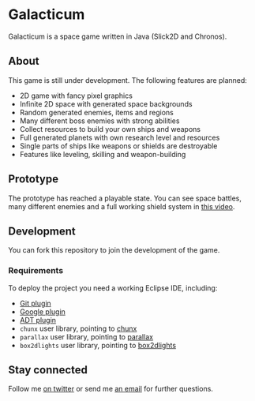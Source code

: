 Galacticum
==========
Galacticum is a space game written in Java (Slick2D and Chronos).

About
---
This game is still under development. The following features are planned:

* 2D game with fancy pixel graphics
* Infinite 2D space with generated space backgrounds
* Random generated enemies, items and regions
* Many different boss enemies with strong abilities
* Collect resources to build your own ships and weapons
* Full generated planets with own research level and resources
* Single parts of ships like weapons or shields are destroyable
* Features like leveling, skilling and weapon-building

Prototype
---
The prototype has reached a playable state. You can see space battles, many different enemies and a full working shield system in
[this video](http://www.youtube.com/watch?v=sGOPboD2_CA/ "Galacticum Prototype video").

Development
---

You can fork this repository to join the development of the game. 

### Requirements

To deploy the project you need a working Eclipse IDE, including:

* [Git plugin](http://www.eclipse.org/egit/)
* [Google plugin](https://developers.google.com/eclipse/docs/download)
* [ADT plugin](http://developer.android.com/sdk/installing/installing-adt.html)
* ```chunx``` user library, pointing to [chunx](https://github.com/MyRealityCoding/chunx)
* ```parallax``` user library, pointing to [parallax](https://github.com/MyRealityCoding/parallax)
* ```box2dlights``` user library, pointing to [box2dlights](https://code.google.com/p/box2dlights)

Stay connected
---
Follow me [on twitter](https://twitter.com/tweetmyreality/ "Miguel's twitter") or send me [an email](mailto:miguel-gonzalez@gmx.de "Miguel's Email") for further questions.

